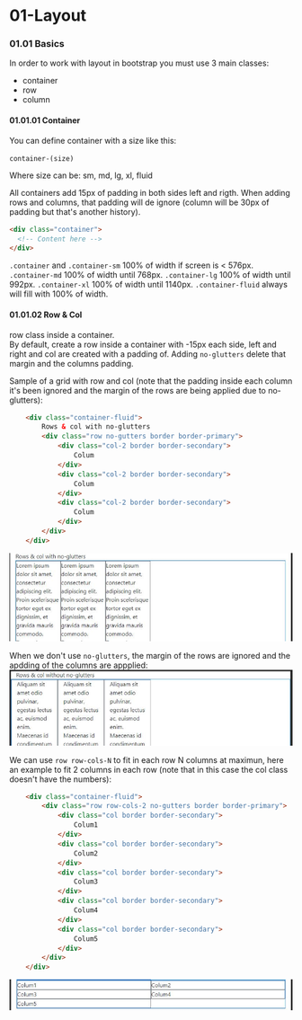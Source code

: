 # 01-Layout

### 01.01 Basics

In order to work with layout in bootstrap you must use 3 main classes:
 - container
 - row
 - column

#### 01.01.01  Container

You can define container with a size like this:

```container-(size)```

Where size can be: sm, md, lg, xl, fluid

All containers add 15px of padding in both sides left and rigth. When adding rows and columns, that padding will de ignore (column will be 30px of padding but that's another history).

```html
<div class="container">
  <!-- Content here -->
</div>
```

```.container``` and ```.container-sm``` 100% of width if screen is < 576px.
```.container-md``` 100% of width until 768px.
```.container-lg``` 100% of width until 992px.
```.container-xl``` 100% of width until 1140px.
```.container-fluid``` always will fill with 100% of width.

#### 01.01.02  Row & Col

row class inside a container.   
By default, create a row inside a container with -15px each side, left and right and col are created with a padding of. Adding `no-glutters` delete that margin and the columns padding.

Sample of a grid with row and col (note that the padding inside each column it's been ignored and the margin of the rows are being applied due to no-glutters):
```html
    <div class="container-fluid">
        Rows & col with no-glutters
        <div class="row no-gutters border border-primary">
            <div class="col-2 border border-secondary">
                Colum
            </div>
            <div class="col-2 border border-secondary">
                Colum
            </div>
            <div class="col-2 border border-secondary">
                Colum
            </div>
        </div>
    </div>
```
![img1](./img/RowCol-noglutters.JPG)

When we don't use `no-glutters`, the margin of the rows are ignored and the apdding of the columns are appplied:
![img2](./img/RowCol-normal.JPG)


We can use `row row-cols-N` to fit in each row N columns at maximun, here an example to fit 2 columns in each row (note that in this case the col class doesn't have the numbers):
```html
    <div class="container-fluid">
        <div class="row row-cols-2 no-gutters border border-primary">
            <div class="col border border-secondary">
                Colum1
            </div>
            <div class="col border border-secondary">
                Colum2
            </div>
            <div class="col border border-secondary">
                Colum3
            </div>
            <div class="col border border-secondary">
                Colum4
            </div>
            <div class="col border border-secondary">
                Colum5
            </div>
        </div>
    </div>
```
![img2](./img/rowcol2.JPG)